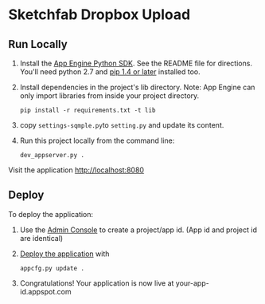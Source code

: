 # Sketchfab Dropbox Upload

## Run Locally
1. Install the [App Engine Python SDK](https://developers.google.com/appengine/downloads).
See the README file for directions. You'll need python 2.7 and [pip 1.4 or later](http://www.pip-installer.org/en/latest/installing.html) installed too.

2. Install dependencies in the project's lib directory.
   Note: App Engine can only import libraries from inside your project directory.

   ```
   pip install -r requirements.txt -t lib
   ```
3. copy `settings-sqmple.py`to `setting.py` and update its content.

4. Run this project locally from the command line:

   ```
   dev_appserver.py .
   ```

Visit the application [http://localhost:8080](http://localhost:8080)

## Deploy
To deploy the application:

1. Use the [Admin Console](https://appengine.google.com) to create a
   project/app id. (App id and project id are identical)
1. [Deploy the
   application](https://developers.google.com/appengine/docs/python/tools/uploadinganapp) with

   ```
   appcfg.py update .
   ```
1. Congratulations!  Your application is now live at your-app-id.appspot.com
